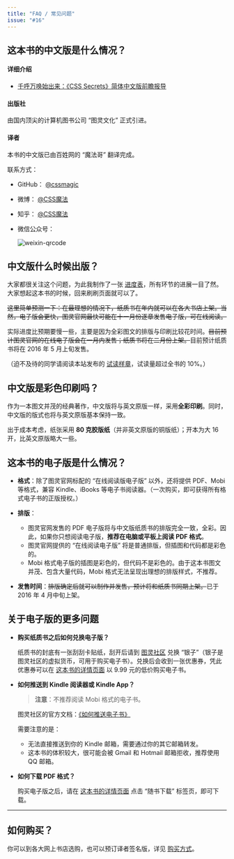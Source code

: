 ```yaml
---
title: "FAQ / 常见问题"
issue: "#16"
---
```


## 这本书的中文版是什么情况？ <a name="intro">&nbsp;</a>

#### 详细介绍

* [千呼万唤始出来：《CSS Secrets》简体中文版前瞻报导](http://www.cssmagic.net/blog/wx/15)

#### 出版社

由国内顶尖的计算机图书公司 “图灵文化” 正式引进。

#### 译者

本书的中文版已由百姓网的 “魔法哥” 翻译完成。

联系方式：

* GitHub： [@cssmagic](https://github.com/cssmagic)
* 微博： [@CSS魔法](http://weibo.com/cssmagic)
* 知乎： [@CSS魔法](http://www.zhihu.com/people/cssmagic)
* 微信公众号：

	![weixin-qrcode](https://cloud.githubusercontent.com/assets/1231359/13040994/04966808-d3ee-11e5-8eb5-7e3bf8767f4e.png)


## 中文版什么时候出版？ <a name="when">&nbsp;</a>

大家都很关注这个问题，为此我制作了一张 [进度表](https://github.com/cssmagic/CSS-Secrets#progress)，所有环节的进展一目了然。大家想起这本书的时候，回来刷刷页面就可以了。

~~这里简单预测一下：在最理想的情况下，纸质书在年内就可以在各大书店上架。当然，电子版会更快，图灵官网最快可能在十一月份逐章发售电子版，可在线阅读。~~

实际进度比预期要慢一些，主要是因为全彩图文的排版与印刷比较花时间。~~目前预计图灵官网的在线电子版会在一月内发售；纸质书将在二月份上架。~~目前预计纸质书将在 2016 年 5 月上旬发售。

（迫不及待的同学请阅读本站发布的 [试读样章](https://github.com/cssmagic/CSS-Secrets#%E8%AF%95%E8%AF%BB%E6%A0%B7%E7%AB%A0)，试读量超过全书的 10%。）


## 中文版是彩色印刷吗？ <a name="typeset">&nbsp;</a>

作为一本图文并茂的经典著作，中文版将与英文原版一样，采用**全彩印刷**。同时，中文版的版式也将与英文原版基本保持一致。

出于成本考虑，纸张采用 **80 克胶版纸**（并非英文原版的铜版纸）；开本为大 16 开，比英文原版略大一些。


## 这本书的电子版是什么情况？ <a name="e-book">&nbsp;</a>

* **格式**：除了图灵官网标配的 “在线阅读版电子版” 以外，还将提供 PDF、Mobi 等格式，兼容 Kindle、iBooks 等电子书阅读器。（一次购买，即可获得所有格式电子书的正版授权。）

* **排版**：
	* 图灵官网发售的 PDF 电子版将与中文版纸质书的排版完全一致，全彩。因此，如果你只想阅读电子版，**推荐在电脑或平板上阅读 PDF 格式**。
	* 图灵官网提供的 “在线阅读电子版” 将是普通排版，但插图和代码都是彩色的。
	* Mobi 格式电子版的插图是彩色的，但代码不是彩色的。由于这本书图文并茂、包含大量代码，Mobi 格式无法呈现出理想的排版样式，不推荐。

* **发售时间**：~~排版确定后就可以制作并发售，预计将和纸质书同期上架。~~已于 2016 年 4 月中旬上架。

## 关于电子版的更多问题 <a name="e-book-more">&nbsp;</a>

* **购买纸质书之后如何兑换电子版？**

	纸质书的封底有一张刮刮卡贴纸，刮开后请到 [图灵社区](http://www.ituring.com.cn/users/guaguacode) 兑换 “银子”（银子是图灵社区的虚拟货币，可用于购买电子书）。兑换后会收到一张优惠券，凭此优惠券可以在 [这本书的详情页面](http://www.ituring.com.cn/book/1695) 以 9.99 元的低价购买电子书。

* **如何推送到 Kindle 阅读器或 Kindle App？**

	> **注意**：不推荐阅读 Mobi 格式的电子书。
	
	图灵社区的官方文档：[《如何推送电子书》](http://www.ituring.com.cn/article/50435)
	
	需要注意的是：
	
	* 无法直接推送到你的 Kindle 邮箱，需要通过你的其它邮箱转发。
	* 这本书的体积较大，很可能会被 Gmail 和 Hotmail 邮箱拒收，推荐使用 QQ 邮箱。

* **如何下载 PDF 格式？**

	购买电子版之后，请在 [这本书的详情页面](http://www.ituring.com.cn/book/1695) 点击 “随书下载” 标签页，即可下载。

***

## 如何购买？ <a name="buy">&nbsp;</a>

你可以到各大网上书店选购，也可以预订译者签名版，详见 [购买方式](https://github.com/cssmagic/CSS-Secrets/issues/27)。

